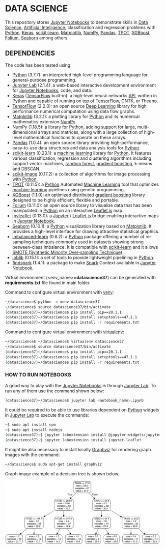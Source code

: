 # DATA SCIENCE

This repository stores [Jupyter Notebooks] to demonstrate skills in [Data Science], [Artificial Intelligence], classification and regression problems with [Python], [Keras], [scikit-learn], [Matplotlib], [NumPy], [Pandas], [TPOT], [XGBoost], [Folium], [Seaborn] among others.

## DEPENDENCIES

The code has been tested using:

* [Python] (3.7.7): an interpreted high-level programming language for general-purpose programming.
* [Jupyter Lab] (2.1.4): a web-based interactive development environment for [Jupyter Notebooks], code, and data.
* [Keras] ([TensorFlow] built-in): a high-level neural networks [API], written in [Python] and capable of running on top of [TensorFlow], CNTK, or Theano.
* [TensorFlow] (2.2.0): an open source [Deep Learning] library for high performance numerical computation using data flow graphs.
* [Matplotlib] (3.2.1): a plotting library for [Python] and its numerical mathematics extension [NumPy].
* [NumPy] (1.18.5): a library for [Python], adding support for large, multi-dimensional arrays and matrices, along with a large collection of high-level mathematical functions to operate on these arrays.
* [Pandas] (1.0.4):  an open source library providing high-performance, easy-to-use data structures and data analysis tools for [Python].
* [scikit-learn] (0.23.1): a [machine learning] library for [Python]. It features various classification, regression and clustering algorithms including support vector machines, [random forest], [gradient boosting], k-means and DBSCAN.
* [scikit-image] (0.17.2): a collection of algorithms for image processing with [Python].
* [TPOT] (0.11.5): a [Python] Automated [Machine Learning] tool that optimizes [machine learning] pipelines using genetic programming.
* [XGBoost] (1.1.0): an optimized distributed [gradient boosting] library designed to be highly efficient, flexible and portable.
* [Folium] (0.11.0): an open source library to visualize data that has been manipulated in [Python] on an interactive [Leaflet.js] map.
* [ipyleaflet] (0.13.0): a [Jupyter] / [Leaflet.js] bridge enabling interactive maps in [Jupyter Notebook].
* [Seaborn] (0.10.1): a [Python] visualization library based on [Matplotlib]. It provides a high-level interface for drawing attractive statistical graphics.
* [imbalanced-learn] (0.6.2): a [Python] package offering a number of re-sampling techniques commonly used in datasets showing strong between-class imbalance. It is compatible with [scikit-learn] and it allows [SMOTE (Synthetic Minority Over-sampling Technique)].
* [joblib] (0.15.1): a set of tools to provide lightweight pipelining in [Python].
* [findspark] (1.4.1): a package to make [Spark] Context available in [Jupyter Notebook].

Virtual environment (<env_name>=**datascience37**) can be generated with  **requirements.txt** file found in main folder.

Command to configure virtual environment with [venv]:

```bash
~/datascience$ python -m venv datascience37
~/datascience$ source datascience37/bin/activate
(datascience37)~/datascience$ pip install pip==20.1.1
(datascience37)~/datascience$ pip install setuptools==47.1.1
(datascience37)~/datascience$ pip install -r requirements.txt
```

Command to configure virtual environment with [virtualenv]:

```bash
~/datascience$ ~/datascience$ virtualenv datascience37
~/datascience$ source datascience37/bin/activate
(datascience37)~/datascience$ pip install pip==20.1.1
(datascience37)~/datascience$ pip install setuptools==47.1.1
(datascience37)~/datascience$ pip install -r requirements.txt
```

### HOW TO RUN NOTEBOOKS

A good way to play with the [Jupyter Notebooks] is through [Jupyter Lab]. To run any of them use the command shown below:

```bash
(datascience37)~/datascience$ jupyter lab <notebook_name>.ipynb
```

It could be required to be able to use libraries dependent on [Python] widgets in [Jupyter Lab] to execute the commands:

```bash
~$ sudo apt install npm
~$ sudo apt install nodejs
(datascience37)~$ jupyter labextension install @jupyter-widgets/jupyterlab-manager
(datascience37)~$ jupyter labextension install jupyter-leaflet
```

It might be also necessary to install locally [Graphviz] for rendering graph images with the command:

```bash
~/datascience$ sudo apt-get install graphviz
```

Graph image example of a decision tree is shown below.

![Graph image example of a decision tree](images/tree_top3.png)

[Data Science]: https://en.wikipedia.org/wiki/Data_science
[Artificial Intelligence]: https://en.wikipedia.org/wiki/Artificial_intelligence
[Python]: https://www.python.org/
[Machine Learning]: https://en.wikipedia.org/wiki/Machine_learning
[Deep Learning]: https://en.wikipedia.org/wiki/Deep_learning
[Random Forest]: https://en.wikipedia.org/wiki/Random_forest
[Gradient Boosting]: https://en.wikipedia.org/wiki/Gradient_boosting
[API]: https://en.wikipedia.org/wiki/Application_programming_interface
[Docker]: https://www.docker.com/
[docker-compose]: https://github.com/docker/compose
[Keras]: https://keras.io/
[TensorFlow]: https://www.tensorflow.org/
[Matplotlib]: https://matplotlib.org/
[NumPy]: http://www.numpy.org/
[Pandas]: https://pandas.pydata.org/
[scikit-learn]: http://scikit-learn.org/stable/
[scikit-image]: https://scikit-image.org/
[TPOT]: https://github.com/EpistasisLab/tpot
[XGBoost]: https://github.com/dmlc/xgboost
[Folium]: https://github.com/python-visualization/folium
[Leaflet.js]: https://leafletjs.com/
[ipyleaflet]: https://github.com/jupyter-widgets/ipyleaflet
[Seaborn]: http://seaborn.pydata.org/
[imbalanced-learn]: https://github.com/scikit-learn-contrib/imbalanced-learn
[SMOTE (Synthetic Minority Over-sampling Technique)]: https://jair.org/index.php/jair/article/view/10302
[joblib]: https://pypi.org/project/joblib/
[Jupyter]: http://jupyter.org/
[Jupyter Lab]: http://jupyter.org/
[Jupyter Notebook]: http://jupyter.org/
[Jupyter Notebooks]: http://jupyter.org/
[findspark]: https://github.com/minrk/findspark
[Spark]: https://spark.apache.org/
[venv]: https://docs.python.org/3/library/venv.html
[virtualenv]: https://virtualenv.pypa.io/en/stable/
[Graphviz]: https://www.graphviz.org/

